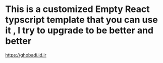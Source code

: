 # This is a customized Empty React typscript template that you can use it , I try to upgrade to be better and better

https://ghobadi.id.ir

